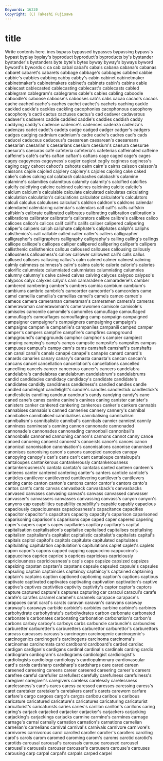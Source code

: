 ```yaml
---
Keywords: 16230 
Copyright: (C) Takeshi Fujisawa
---
```


# title

Write contents here.
ines bypass bypassed
bypasses bypassing bypass's bypast byplay byplay's byproduct byproduct's byproducts by's
bystander bystander's bystanders byte byte's bytes byway byway's byways byword
byword's bywords c ca cab cabal cabal's cabals cabana cabana's
cabanas cabaret cabaret's cabarets cabbage cabbage's cabbages cabbed cabbie cabbie's
cabbies cabbing cabby cabby's cabin cabinet cabinetmaker cabinetmaker's cabinetmakers cabinet's
cabinets cabin's cabins cable cablecast cablecasted cablecasting cablecast's cablecasts cabled
cablegram cablegram's cablegrams cable's cables cabling caboodle caboodle's caboose caboose's
cabooses cab's cabs cacao cacao's cacaos cache cached cache's caches
cachet cachet's cachets caching cackle cackled cackle's cackles cackling cacophonies
cacophonous cacophony cacophony's cacti cactus cactuses cactus's cad cadaver cadaverous
cadaver's cadavers caddie caddied caddie's caddies caddish caddy caddying caddy's
cadence cadence's cadences cadenza cadenza's cadenzas cadet cadet's cadets cadge
cadged cadger cadger's cadgers cadges cadging cadmium cadmium's cadre cadre's
cadres cad's cads caducei caduceus caduceus's caesarean caesarean's caesareans caesarian
caesarian's caesarians caesium caesium's caesura caesurae caesura's caesuras café cafeteria
cafeteria's cafeterias caffeinated caffeine caffeine's café's cafés caftan caftan's caftans
cage caged cage's cages cagey cageyness cageyness's cagier cagiest cagily
caginess caginess's caging cagy cahoot cahoot's cahoots cairn cairn's cairns
caisson caisson's caissons cajole cajoled cajolery cajolery's cajoles cajoling cake
caked cake's cakes caking cal calabash calabashes calabash's calamine calamine's
calamities calamitous calamity calamity's calcified calcifies calcify calcifying calcine calcined
calcines calcining calcite calcite's calcium calcium's calculable calculate calculated calculates
calculating calculation calculation's calculations calculator calculator's calculators calculi calculus calculuses
calculus's caldron caldron's caldrons calendar calendared calendaring calendar's calendars calf
calf's calfs calfskin calfskin's calibrate calibrated calibrates calibrating calibration calibration's
calibrations calibrator calibrator's calibrators calibre calibre's calibres calico calicoes calico's
calicos calif calif's califs caliper calipered calipering caliper's calipers caliph
caliphate caliphate's caliphates caliph's caliphs calisthenics's call callable called caller
caller's callers calligrapher calligrapher's calligraphers calligraphy calligraphy's calling calling's callings
calliope calliope's calliopes calliper callipered callipering calliper's callipers callisthenic callisthenics
callous calloused callouses callousing callously callousness callousness's callow callower callowest
call's calls callus callused calluses callusing callus's calm calmed calmer
calmest calming calmly calmness calmness's calm's calms caloric calorie calorie's
calories calorific calumniate calumniated calumniates calumniating calumnies calumny calumny's calve
calved calves calving calyces calypso calypso's calypsos calyx calyxes calyx's
cam camaraderie camaraderie's camber cambered cambering camber's cambers cambia cambium
cambium's cambiums cambric cambric's camcorder camcorder's camcorders came camel camellia
camellia's camellias camel's camels cameo cameo's cameos camera cameraman cameraman's
cameramen camera's cameras camerawoman camerawoman's camerawomen camisole camisole's camisoles camomile
camomile's camomiles camouflage camouflaged camouflage's camouflages camouflaging camp campaign campaigned
campaigner campaigner's campaigners campaigning campaign's campaigns campanile campanile's campaniles campanili
camped camper camper's campers campfire campfire's campfires campground campground's campgrounds
camphor camphor's campier campiest camping camping's camp's camps campsite campsite's
campsites campus campuses campus's campy cam's cams camshaft camshaft's camshafts
can canal canal's canals canapé canapé's canapés canard canard's canards
canaries canary canary's canasta canasta's cancan cancan's cancans cancel cancellation
cancellation's cancellations cancelled cancelling cancels cancer cancerous cancer's cancers candelabra
candelabra's candelabras candelabrum candelabrum's candelabrums candid candidacies candidacy candidacy's candidate
candidate's candidates candidly candidness candidness's candied candies candle candled candlelight
candlelight's candle's candles candlestick candlestick's candlesticks candling candour candour's candy
candying candy's cane caned cane's canes canine canine's canines caning
canister canister's canisters canker cankered cankering cankerous canker's cankers cannabis
cannabises cannabis's canned canneries cannery cannery's cannibal cannibalise cannibalised cannibalises
cannibalising cannibalism cannibalism's cannibalistic cannibal's cannibals cannier canniest cannily canniness
canniness's canning cannon cannonade cannonaded cannonade's cannonades cannonading cannonball cannonball's
cannonballs cannoned cannoning cannon's cannons cannot canny canoe canoed canoeing
canoeist canoeist's canoeists canoe's canoes canon canonical canonisation canonisation's canonisations
canonise canonised canonises canonising canon's canons canopied canopies canopy canopying
canopy's can's cans can't cant cantaloupe cantaloupe's cantaloupes cantankerous cantankerously
cantankerousness cantankerousness's cantata cantata's cantatas canted canteen canteen's canteens canter
cantered cantering canter's canters canticle canticle's canticles cantilever cantilevered cantilevering
cantilever's cantilevers canting canto canton canton's cantons cantor cantor's cantors
canto's cantos cant's cants canvas canvasback canvasback's canvasbacks canvased canvases
canvasing canvas's canvass canvassed canvasser canvasser's canvassers canvasses canvassing canvass's
canyon canyon's canyons cap capabilities capability capability's capable capably capacious
capaciously capaciousness capaciousness's capacitance capacities capacitor capacitor's capacitors capacity capacity's
caparison caparisoned caparisoning caparison's caparisons cape caped caper capered capering
caper's capers cape's capes capillaries capillary capillary's capital capitalisation capitalisation's
capitalise capitalised capitalises capitalising capitalism capitalism's capitalist capitalistic capitalist's capitalists
capital's capitals capitol capitol's capitols capitulate capitulated capitulates capitulating capitulation
capitulation's capitulations caplet caplet's caplets capon capon's capons capped capping
cappuccino cappuccino's cappuccinos caprice caprice's caprices capricious capriciously capriciousness capriciousness's
cap's caps capsize capsized capsizes capsizing capstan capstan's capstans capsule
capsuled capsule's capsules capsuling captain captaincies captaincy captaincy's captained captaining
captain's captains caption captioned captioning caption's captions captious captivate captivated
captivates captivating captivation captivation's captive captive's captives captivities captivity captivity's
captor captor's captors capture captured capture's captures capturing car caracul
caracul's carafe carafe's carafes caramel caramel's caramels carapace carapace's carapaces
carat carat's carats caravan caravan's caravans caraway caraway's caraways carbide
carbide's carbides carbine carbine's carbines carbohydrate carbohydrate's carbohydrates carbon carbonate
carbonated carbonate's carbonates carbonating carbonation carbonation's carbon's carbons carboy carboy's
carboys carbs carbuncle carbuncle's carbuncles carburetter carburetter's carburetters carburettor carburettor's
carburettors carcass carcasses carcass's carcinogen carcinogenic carcinogenic's carcinogenics carcinogen's carcinogens
carcinoma carcinoma's carcinomas carcinomata card cardboard cardboard's carded cardiac cardigan
cardigan's cardigans cardinal cardinal's cardinals carding cardio cardiogram cardiogram's cardiograms
cardiologist cardiologist's cardiologists cardiology cardiology's cardiopulmonary cardiovascular card's cards cardsharp
cardsharp's cardsharps care cared careen careened careening careens career careered
careering career's careers carefree careful carefuller carefullest carefully carefulness carefulness's
caregiver caregiver's caregivers careless carelessly carelessness carelessness's care's cares caress
caressed caresses caressing caress's caret caretaker caretaker's caretakers caret's carets
careworn carfare carfare's cargo cargoes cargo's cargos caribou caribou's caribous
caricature caricatured caricature's caricatures caricaturing caricaturist caricaturist's caricaturists caries caries's
carillon carillon's carillons caring caring's carjack carjacked carjacker carjacker's carjackers
carjacking carjacking's carjackings carjacks carmine carmine's carmines carnage carnage's carnal
carnally carnation carnation's carnations carnelian carnelian's carnelians carnival carnival's carnivals
carnivore carnivore's carnivores carnivorous carol carolled caroller caroller's carollers carolling
carol's carols carom caromed caroming carom's caroms carotid carotid's carotids
carousal carousal's carousals carouse caroused carousel carousel's carousels carouser carouser's
carousers carouse's carouses carousing carp carpal carpal's carpals carped carpel
